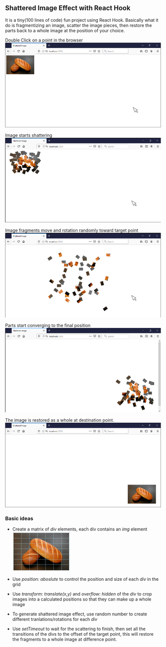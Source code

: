 ## Shattered Image Effect with React Hook
It is a tiny(100 lines of code) fun project using React Hook. Basically what it do is fragmentizing an image, scatter the image pieces, then restore the parts back to a whole image at the position of your choice.

Double Click on a point in the browser
![1](src/images/1.png)

Image starts shattering
![2](src/images/2.png)

Image fragments move and rotation randomly toward target point
![3](src/images/3.png)

Parts start converging to the final position
![4](src/images/4.png)

The image is restored as a whole at destination point.
![5](src/images/5.png)

### Basic ideas
* Create a matrix of *div* elements, each div contains an *img* element
![fragments](src/images/fragments.png)

* Use *position: aboslute* to control the position and size of each *div* in the grid
* Use *transform: translate(x,y)* and *overflow: hidden* of the *div* to crop images into a calculated positions so that they can make up a whole image
* To generate shattered image effect, use random number to create different tranlations/rotations for each *div*
* Use *setTimeout* to wait for the scattering to finish, then set all the transitions of the divs to the offset of the target point, this will restore the fragments to a whole image at difference point.




